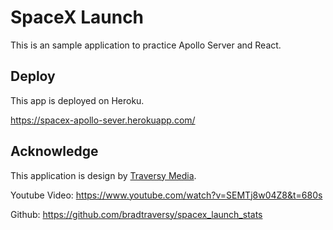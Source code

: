 # SpaceX Launch

This is an sample application to practice Apollo Server and React.

## Deploy

This app is deployed on Heroku.

https://spacex-apollo-sever.herokuapp.com/

## Acknowledge

This application is design by [Traversy Media](https://www.youtube.com/channel/UC29ju8bIPH5as8OGnQzwJyA).

Youtube Video: https://www.youtube.com/watch?v=SEMTj8w04Z8&t=680s

Github: https://github.com/bradtraversy/spacex_launch_stats


